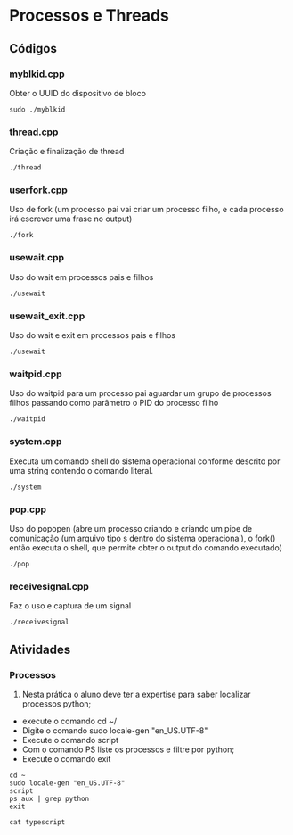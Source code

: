 # Processos e Threads

## Códigos

### myblkid.cpp

Obter o UUID do dispositivo de bloco

<code>sudo ./myblkid</code>

### thread.cpp

Criação e finalização de thread

<code>./thread</code>

### userfork.cpp

Uso de fork (um processo pai vai criar um processo filho, e cada processo irá escrever uma frase no output)

<code>./fork</code>

### usewait.cpp

Uso do wait em processos pais e filhos

<code>./usewait</code>

### usewait_exit.cpp

Uso do wait e exit em processos pais e filhos

<code>./usewait</code>

### waitpid.cpp

Uso do waitpid para um processo pai aguardar um grupo de processos filhos passando como parâmetro o PID do processo filho

<code>./waitpid</code>

### system.cpp

Executa um comando shell do sistema operacional conforme descrito por uma string contendo o comando literal.

<code>./system</code>

### pop.cpp

Uso do popopen (abre um processo criando e criando um pipe de comunicação (um arquivo tipo s dentro do sistema operacional), o fork() então executa o shell, que permite obter o output do comando executado)

<code>./pop</code>

### receivesignal.cpp

Faz o uso e captura de um signal

<code>./receivesignal</code>

## Atividades


### Processos

1. Nesta prática o aluno deve ter a expertise para saber localizar processos python;
- execute o comando cd ~/
- Digite o comando sudo locale-gen "en_US.UTF-8"
- Execute o comando script
- Com o comando PS liste os processos e filtre por python;
- Execute o comando exit

```
cd ~
sudo locale-gen "en_US.UTF-8"
script
ps aux | grep python
exit

cat typescript

```






